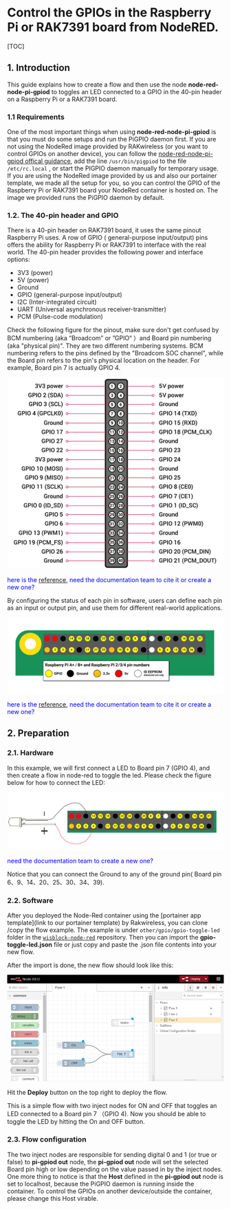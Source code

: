 # Control the GPIOs in the Raspberry Pi or RAK7391 board from NodeRED.

[TOC]

## 1. Introduction

This guide explains how to create a flow and then use the node **node-red-node-pi-gpiod** to toggles an LED connected to a GPIO in the 40-pin header on a Raspberry Pi or a RAK7391 board.

### 1.1 Requirements

One of the most important things when using **node-red-node-pi-gpiod** is that you must do some setups and run the PiGPIO daemon first. If you are not using the NodeRed image provided by RAKwireless (or you want to control GPIOs on another device), you can follow the [node-red-node-pi-gpiod offical guidance]( https://flows.nodered.org/node/node-red-node-pi-gpiod), add the line  `/usr/bin/pigpiod` to the file `/etc/rc.local` , or start the PIGPIO daemon manually for temporary usage. If you are using the NodeRed image provided by us and also our portainer template, we made all the setup for you, so you can control the GPIO of the Raspberry Pi or RAK7391 board your NodeRed container is hosted on. The image we provided runs the PiGPIO daemon by default. 

### 1.2.  The 40-pin header and GPIO

There is a 40-pin header on RAK7391 board, it uses the same pinout Raspberry Pi uses. A row of GPIO ( general-purpose input/output) pins offers the ability for Raspberry Pi or RAK7391 to interface with the real world. The 40-pin header provides the following power and interface options: 

* 3V3 (power)
* 5V (power)
* Ground 
* GPIO (general-purpose input/output)
* I2C (Inter-integrated circuit)
* UART (Universal asynchronous receiver-transmitter)
* PCM (Pulse-code modulation)

Check the following figure for the pinout, make sure don't get confused by BCM numbering (aka “Broadcom” or ”GPIO“ ）and Board pin numbering (aka "physical pin)". They are two different numbering systems. BCM numbering refers to the pins defined by the "Broadcom SOC channel", while the Board pin refers to the pin's physical location on the header. For example, Board pin 7 is actually GPIO 4.  

<img src="assets\GPIO-Pinout-Diagram.png" alt="GPIO-Pinout-Diagram" style="zoom:67%;" />

<span style="color:blue">here is the [reference](https://www.raspberrypi.com/documentation/computers/images/GPIO-Pinout-Diagram-2.png), need the documentation team to cite it or create a new one?</span>

By configuring the status of each pin in software, users can define each pin as an input or output pin, and use them for different real-world applications.

<img src="assets\GPIO_pins.png" alt="GPIO_pins" style="zoom:67%;" />

<span style="color:blue">here is the [reference](https://www.raspberrypi.com/documentation/computers/images/GPIO.png), need the documentation team to cite it or create a new one?</span>

## 2. Preparation

### 2.1. Hardware

In this example, we will first connect a LED to Board pin 7 (GPIO 4), and then create a flow in node-red to toggle the led.  Please check the figure below for how to connect the LED:

![led_diagram](assets\led_diagram.png)

<span style="color:blue">need the documentation team to create a new one?</span>

Notice that you can connect the Ground to any of the ground pin( Board pin 6、9、14、20、25、30、34、39).

### 2.2. Software

After you deployed the Node-Red container using the [portainer app template](link to our portainer template) by Rakwireless, you can clone /copy the flow example. The example is under `other/gpio/gpio-toggle-led` folder in the [`wisblock-node-red`](https://git.rak-internal.net/product-rd/gateway/wis-developer/rak7391/wisblock-node-red/-/tree/dev/) repository. Then you can import the  **gpio-toggle-led.json** file or just copy and paste the .json file contents into your new flow.

After the import is done, the new flow should look like this:

![gpio-toggle-led-overview](assets\gpio-toggle-led-overview.png)

Hit the **Deploy** button on the top right to deploy the flow.

 This is a simple flow with two inject nodes for ON and OFF that toggles an LED connected to a Board pin 7 （GPIO 4). Now you should be able to toggle the LED by hitting the On and OFF button. 

### 2.3. Flow configuration

The two inject nodes are responsible for sending digital 0 and 1 (or true or false) to **pi-gpiod out** node, the **pi-gpiod out** node will set the selected Board pin high or low depending on the value passed in by the inject nodes.  One more thing to notice is that the **Host** defined in the  **pi-gpiod out** node is set to localhost, because the PiGPIO daemon is running inside the container. To control the GPIOs on another device/outside the container, please change this Host virable.

